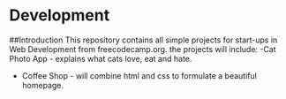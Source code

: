# Development
##Introduction
This repository contains all simple projects for start-ups in Web Development from freecodecamp.org.
the projects will include:
-Cat Photo App - explains what cats love, eat and hate.
- Coffee Shop - will combine html and css to formulate a beautiful homepage.
